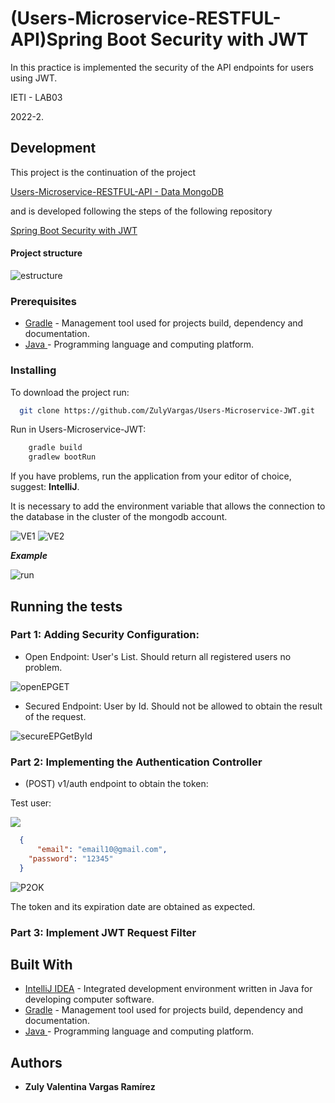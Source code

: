 # (Users-Microservice-RESTFUL-API)Spring Boot Security with JWT


In this practice is implemented the security of the API endpoints for users using JWT.

IETI - LAB03

2022-2.


## Development

This project is the continuation of the project 

[ Users-Microservice-RESTFUL-API - Data MongoDB ](https://github.com/ZulyVargas/Users-Microservice-RESTFUL-API-MongoDB.git) 


and is developed following the steps of the following repository

[ Spring Boot Security with JWT ](https://github.com/CAPJackie/spring-boot-jwt) 

#### Project structure

![estructure](img/estructure.png)

### Prerequisites


* [Gradle](https://gradle.org) - Management tool used for projects build, dependency and documentation. 
* [Java ](https://www.oracle.com/co/java/technologies/javase/javase-jdk8-downloads.html)     - Programming language and computing platform.


### Installing

To download the project run:

  ```bash
    git clone https://github.com/ZulyVargas/Users-Microservice-JWT.git
  ```

Run in Users-Microservice-JWT:

```bash
    gradle build
    gradlew bootRun
```
If you have problems, run the application from your editor of choice, suggest: **IntelliJ**.

It is necessary to add the environment variable that allows the connection to the database in the cluster of the mongodb account.

![VE1](/img/environmentVariable-1.png)
![VE2](/img/environmentVariable-2.png) 

***Example***

![run](img/run.png)


## Running the tests

### Part 1: Adding Security Configuration:

+ Open Endpoint: User's List. Should return all registered users no problem.

![openEPGET](/img/openEPGet.png)

+ Secured Endpoint: User by Id. Should not be allowed to obtain the result of the request. 

![secureEPGetById](/img/secureEPGetById.png)

### Part 2: Implementing the Authentication Controller

+ (POST) v1/auth endpoint to obtain the token:

Test user:

  ![](/img/userTestP2.png)

  ```JSON
	{
		"email": "email10@gmail.com",
	  "password": "12345"
	}
  ```

  ![P2OK](/img/P2Ok.png)

  The token and its expiration date are obtained as expected.

### Part 3: Implement JWT Request Filter


## Built With

* [IntelliJ IDEA](https://www.jetbrains.com/help/idea/discover-intellij-idea.html) - Integrated development environment written in Java for developing computer software.
* [Gradle](https://gradle.org) - Management tool used for projects build, dependency and documentation.
* [Java ](https://www.oracle.com/co/java/technologies/javase/javase-jdk8-downloads.html)     - Programming language and computing platform.

## Authors

* **Zuly Valentina Vargas Ramírez** 
